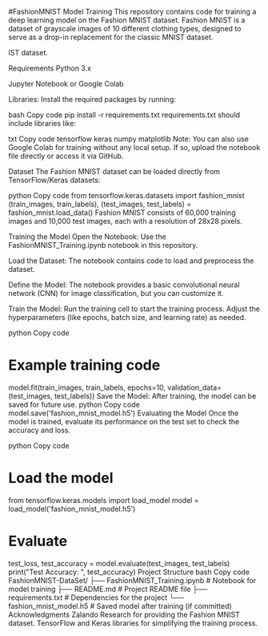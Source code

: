 #FashionMNIST Model Training
This repository contains code for training a deep learning model on the Fashion MNIST dataset. Fashion MNIST is a dataset of grayscale images of 10 different clothing types, designed to serve as a drop-in replacement for the classic MNIST dataset.

IST dataset.

Requirements
Python 3.x

Jupyter Notebook or Google Colab

Libraries: Install the required packages by running:

bash
Copy code
pip install -r requirements.txt
requirements.txt should include libraries like:

txt
Copy code
tensorflow
keras
numpy
matplotlib
Note: You can also use Google Colab for training without any local setup. If so, upload the notebook file directly or access it via GitHub.

Dataset
The Fashion MNIST dataset can be loaded directly from TensorFlow/Keras datasets:

python
Copy code
from tensorflow.keras.datasets import fashion_mnist
(train_images, train_labels), (test_images, test_labels) = fashion_mnist.load_data()
Fashion MNIST consists of 60,000 training images and 10,000 test images, each with a resolution of 28x28 pixels.

Training the Model
Open the Notebook: Use the FashionMNIST_Training.ipynb notebook in this repository.

Load the Dataset: The notebook contains code to load and preprocess the dataset.

Define the Model: The notebook provides a basic convolutional neural network (CNN) for image classification, but you can customize it.

Train the Model: Run the training cell to start the training process. Adjust the hyperparameters (like epochs, batch size, and learning rate) as needed.

python
Copy code
# Example training code
model.fit(train_images, train_labels, epochs=10, validation_data=(test_images, test_labels))
Save the Model: After training, the model can be saved for future use.
python
Copy code
model.save('fashion_mnist_model.h5')
Evaluating the Model
Once the model is trained, evaluate its performance on the test set to check the accuracy and loss.

python
Copy code
# Load the model
from tensorflow.keras.models import load_model
model = load_model('fashion_mnist_model.h5')

# Evaluate
test_loss, test_accuracy = model.evaluate(test_images, test_labels)
print("Test Accuracy: ", test_accuracy)
Project Structure
bash
Copy code
FashionMNIST-DataSet/
├── FashionMNIST_Training.ipynb  # Notebook for model training
├── README.md                    # Project README file
├── requirements.txt             # Dependencies for the project
└── fashion_mnist_model.h5       # Saved model after training (if committed)
Acknowledgments
Zalando Research for providing the Fashion MNIST dataset.
TensorFlow and Keras libraries for simplifying the training process.
